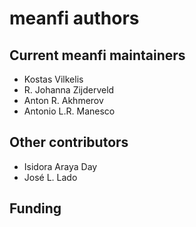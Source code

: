 # meanfi authors

## Current meanfi maintainers
- Kostas Vilkelis
- R. Johanna Zijderveld
- Anton R. Akhmerov
- Antonio L.R. Manesco

## Other contributors
- Isidora Araya Day
- José L. Lado

## Funding
